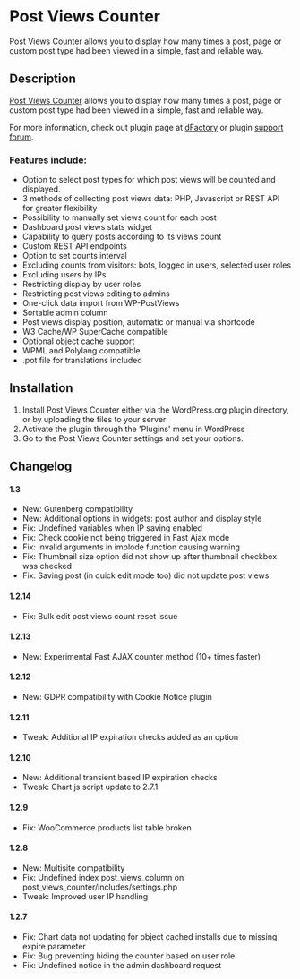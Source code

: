# Post Views Counter

Post Views Counter allows you to display how many times a post, page or custom post type had been viewed in a simple, fast and reliable way.

## Description

[Post Views Counter](http://www.dfactory.eu/plugins/post-views-counter/) allows you to display how many times a post, page or custom post type had been viewed in a simple, fast and reliable way.

For more information, check out plugin page at [dFactory](http://dfactory.eu/) or plugin [support forum](http://dfactory.eu/support/forum/post-views-counter/).

### Features include:

* Option to select post types for which post views will be counted and displayed.
* 3 methods of collecting post views data: PHP, Javascript or REST API for greater flexibility
* Possibility to manually set views count for each post
* Dashboard post views stats widget
* Capability to query posts according to its views count
* Custom REST API endpoints
* Option to set counts interval
* Excluding counts from visitors: bots, logged in users, selected user roles
* Excluding users by IPs
* Restricting display by user roles
* Restricting post views editing to admins
* One-click data import from WP-PostViews
* Sortable admin column
* Post views display position, automatic or manual via shortcode
* W3 Cache/WP SuperCache compatible
* Optional object cache support
* WPML and Polylang compatible
* .pot file for translations included

## Installation

1. Install Post Views Counter either via the WordPress.org plugin directory, or by uploading the files to your server
2. Activate the plugin through the 'Plugins' menu in WordPress
3. Go to the Post Views Counter settings and set your options.

## Changelog

#### 1.3
* New: Gutenberg compatibility
* New: Additional options in widgets: post author and display style
* Fix: Undefined variables when IP saving enabled
* Fix: Check cookie not being triggered in Fast Ajax mode
* Fix: Invalid arguments in implode function causing warning
* Fix: Thumbnail size option did not show up after thumbnail checkbox was checked
* Fix: Saving post (in quick edit mode too) did not update post views

#### 1.2.14
* Fix: Bulk edit post views count reset issue

#### 1.2.13
* New: Experimental Fast AJAX counter method (10+ times faster)

#### 1.2.12
* New: GDPR compatibility with Cookie Notice plugin

#### 1.2.11
* Tweak: Additional IP expiration checks added as an option

#### 1.2.10
* New: Additional transient based IP expiration checks
* Tweak: Chart.js script update to 2.7.1

#### 1.2.9
* Fix: WooCommerce products list table broken

#### 1.2.8
* New: Multisite compatibility
* Fix: Undefined index post_views_column on post_views_counter/includes/settings.php
* Tweak: Improved user IP handling

#### 1.2.7
* Fix: Chart data not updating for object cached installs due to missing expire parameter
* Fix: Bug preventing hiding the counter based on user role.
* Fix: Undefined notice in the admin dashboard request